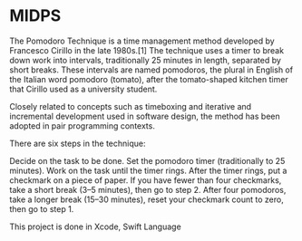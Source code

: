 # MIDPS
The Pomodoro Technique is a time management method developed by Francesco Cirillo in the late 1980s.[1] The technique uses a timer to break down work into intervals, traditionally 25 minutes in length, separated by short breaks. These intervals are named pomodoros, the plural in English of the Italian word pomodoro (tomato), after the tomato-shaped kitchen timer that Cirillo used as a university student.

Closely related to concepts such as timeboxing and iterative and incremental development used in software design, the method has been adopted in pair programming contexts.

There are six steps in the technique:

Decide on the task to be done.
Set the pomodoro timer (traditionally to 25 minutes).
Work on the task until the timer rings.
After the timer rings, put a checkmark on a piece of paper.
If you have fewer than four checkmarks, take a short break (3–5 minutes), then go to step 2.
After four pomodoros, take a longer break (15–30 minutes), reset your checkmark count to zero, then go to step 1.


This project is done in Xcode, Swift Language
